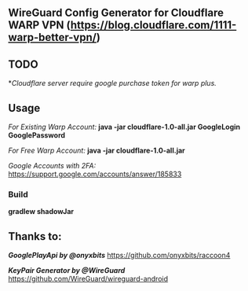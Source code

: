 ## WireGuard Config Generator for Cloudflare WARP VPN (https://blog.cloudflare.com/1111-warp-better-vpn/)

## TODO

**Cloudflare server require google purchase token for warp plus.*

## Usage

*For Existing Warp Account:* **java -jar cloudflare-1.0-all.jar GoogleLogin GooglePassword**

*For Free Warp Account:* **java -jar cloudflare-1.0-all.jar**

*Google Accounts with 2FA:* https://support.google.com/accounts/answer/185833

### Build

**gradlew shadowJar**

## Thanks to:
***GooglePlayApi by @onyxbits*** https://github.com/onyxbits/raccoon4

***KeyPair Generator by @WireGuard*** https://github.com/WireGuard/wireguard-android

